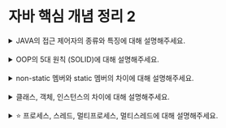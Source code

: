 # 자바 핵심 개념 정리 2
<details>
<summary>JAVA의 접근 제어자의 종류와 특징에 대해 설명해주세요.</summary>
<div markdown="1">
1. public : 클래스, 필드, 생성자, 메소드에 선언할 수 있고, 프로젝트 내 모든 클래스에서 접근가능하다. <br>
2. protected : 필드, 생성자, 메소드에 선언할 수 있고, 자식 클래스나 같은 패키지 내부의 클래스만 접근 가능하다. <br>
3. default : 클래스, 필드, 생성자, 메소드에 선언할 수 있고, 같은 패키지 내부의 클래스만 접근 가능하다. <br>
4. private : 필드, 생성자, 메소드에 선언할 수 있고,  해당 클래스 내부에서만 접근 가능하다. <br>
</div>
</details>
<br>

<details>
<summary>OOP의 5대 원칙 (SOLID)에 대해 설명해주세요.</summary>
<div markdown="1">
SRP(single responsibility principle) : 객체는 단 하나의 책임만 가져야 한다. <br>
OCP(open closed principle) : 기존 코드 변경 없이 기능 추가할 수 있어야 한다. <br>
LSP(liskov substituition) : 상속받은 행위(메소드, 필드 등)는 기본적으로 수행할 수 있어야 한다. <br>
ISP(interface segregation principle) : 사용하지 않는 인터페이스와 영향을 주고받지 않아야 한다. <br>
DIP(dependency inversion principle) : 각 객체 간 의존 관계에서 추상성이 높은 클래스와 의존 관계를 맺어야 한다. <br>
</div>
</details>
<br>

<details>
<summary>non-static 멤버와 static 멤버의 차이에 대해 설명해주세요.</summary>
<div markdown="1">
static 멤버는 non-static 멤버와 달리 객체를 생성하지 않고 사용할 수 있는 멤버이다. 만약 class A의 static 메소드 b()를 실행할 때, A.b()와 같이 사용할 수 있다. 따라서 메소드 영역에 저장되고 힙 영역에는 저장되지 않으며, 클래스 멤버라고 한다.
</div>
</details>
<br>

<details>
<summary>클래스, 객체, 인스턴스의 차이에 대해 설명해주세요.</summary>
<div markdown="1">
1. 클래스 : 필드와 메서드로 이루어져 있고, 객체를 만들 수 있는 설계도이다. <br>
2. 객체 : 클래스의 필드와 메서드를 가지고, 메모리에 물리적으로 존재하며 식별 가능한 것이다. <br>
3. 인스턴스 : 일반적으로 객체와 같은 의미로 사용되며, 객체 하나하나의 실체를 말한다. <br>
</div>
</details>
<br>

<details>
<summary>⭐️ 프로세스, 스레드, 멀티프로세스, 멀티스레드에 대해 설명해주세요.</summary>
<div markdown="1">
</div>
</details>
<br>